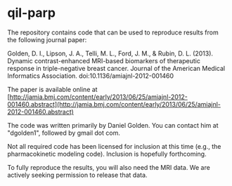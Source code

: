 qil-parp
========

The repository contains code that can be used to reproduce results from the following journal paper:

Golden, D. I., Lipson, J. A., Telli, M. L., Ford, J. M., & Rubin, D. L. (2013). Dynamic contrast-enhanced MRI-based biomarkers of therapeutic response in triple-negative breast cancer. Journal of the American Medical Informatics Association. doi:10.1136/amiajnl-2012-001460

The paper is available online at [http://jamia.bmj.com/content/early/2013/06/25/amiajnl-2012-001460.abstract](http://jamia.bmj.com/content/early/2013/06/25/amiajnl-2012-001460.abstract)

The code was written primarily by Daniel Golden. You can contact him at "dgolden1", followed by gmail dot com.

Not all required code has been licensed for inclusion at this time (e.g., the pharmacokinetic modeling code). Inclusion is hopefully forthcoming.

To fully reproduce the results, you will also need the MRI data. We are actively seeking permission to release that data.
